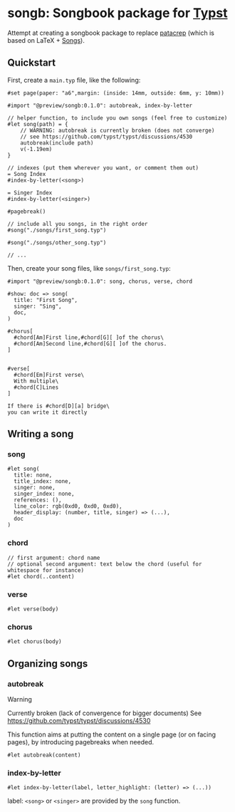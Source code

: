 <!--
SPDX-FileCopyrightText: 2024 Olivier Charvin <git@olivier.pfad.fr>
SPDX-License-Identifier: CC0-1.0 -->

# songb: Songbook package for [Typst](https://typst.app)

Attempt at creating a songbook package to replace [patacrep](https://github.com/patacrep/patacrep) (which is based on LaTeX + [Songs](https://songs.sourceforge.net/)).

## Quickstart

First, create a `main.typ` file, like the following:

```typ
#set page(paper: "a6",margin: (inside: 14mm, outside: 6mm, y: 10mm))

#import "@preview/songb:0.1.0": autobreak, index-by-letter

// helper function, to include you own songs (feel free to customize)
#let song(path) = {
    // WARNING: autobreak is currently broken (does not converge)
    // see https://github.com/typst/typst/discussions/4530
    autobreak(include path)
    v(-1.19em)
}

// indexes (put them wherever you want, or comment them out)
= Song Index
#index-by-letter(<song>)

= Singer Index
#index-by-letter(<singer>)

#pagebreak()

// include all you songs, in the right order
#song("./songs/first_song.typ")

#song("./songs/other_song.typ")

// ...
```

Then, create your song files, like `songs/first_song.typ`:
```typ
#import "@preview/songb:0.1.0": song, chorus, verse, chord

#show: doc => song(
  title: "First Song",
  singer: "Sing",
  doc,
)

#chorus[
  #chord[Am]First line,#chord[G][ ]of the chorus\
  #chord[Am]Second line,#chord[G][ ]of the chorus.
]


#verse[
  #chord[Em]First verse\
  With multiple\
  #chord[C]Lines
]

If there is #chord[D][a] bridge\
you can write it directly
```

## Writing a song

### song

```typ
#let song(
  title: none,
  title_index: none,
  singer: none,
  singer_index: none,
  references: (),
  line_color: rgb(0xd0, 0xd0, 0xd0),
  header_display: (number, title, singer) => (...),
  doc
)
```

### chord
```typ
// first argument: chord name
// optional second argument: text below the chord (useful for whitespace for instance)
#let chord(..content)
```

### verse
```typ
#let verse(body)
```

### chorus
```typ
#let chorus(body)
```


## Organizing songs

### autobreak
> [!WARNING]
> Currently broken (lack of convergence for bigger documents)
> See https://github.com/typst/typst/discussions/4530

This function aims at putting the content on a single page (or on facing pages), by introducing pagebreaks when needed.
```typ
#let autobreak(content)
```

### index-by-letter

```typ
#let index-by-letter(label, letter_highlight: (letter) => (...))
```
label: `<song>` or `<singer>` are provided by the `song` function.
